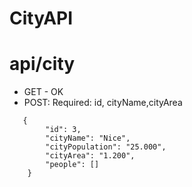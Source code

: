 # CityAPI

# api/city

- GET - OK
- POST: Required: id, cityName,cityArea

```
   {
        "id": 3,
        "cityName": "Nice",
        "cityPopulation": "25.000",
        "cityArea": "1.200",
        "people": []
    }
```